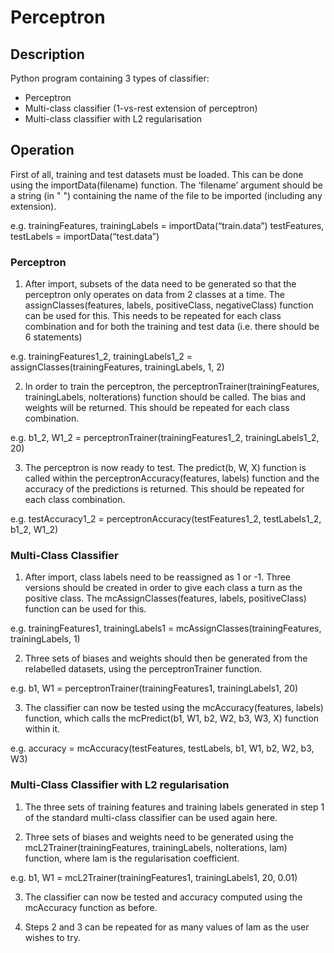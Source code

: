 # Perceptron

## Description

Python program containing 3 types of classifier:

- Perceptron
- Multi-class classifier (1-vs-rest extension of perceptron)
- Multi-class classifier with L2 regularisation


## Operation

First of all, training and test datasets must be loaded. This can be done using the importData(filename) function.
The ‘filename’ argument should be a string (in " ") containing the name of the file to be imported (including any extension).

e.g. trainingFeatures, trainingLabels = importData(“train.data”)
     testFeatures, testLabels = importData(“test.data”)


### Perceptron

1.	After import, subsets of the data need to be generated so that the perceptron only operates on data from 2 classes at a time. The assignClasses(features, labels, positiveClass, negativeClass)
	function can be used for this. This needs to be repeated for each class combination and for both the training and test data (i.e. there should be 6 statements)

e.g. trainingFeatures1_2, trainingLabels1_2 = assignClasses(trainingFeatures, trainingLabels, 1, 2)


2.	In order to train the perceptron, the perceptronTrainer(trainingFeatures, trainingLabels, noIterations) function should be called. The bias and weights will be returned.
	This should be repeated for each class combination.

e.g. b1_2, W1_2 = perceptronTrainer(trainingFeatures1_2, trainingLabels1_2, 20)


3.	The perceptron is now ready to test. The predict(b, W, X) function is called within the perceptronAccuracy(features, labels) function and the accuracy of the predictions is returned.
	This should be repeated for each class combination.

e.g. testAccuracy1_2 = perceptronAccuracy(testFeatures1_2, testLabels1_2, b1_2, W1_2)



### Multi-Class Classifier

1.	After import, class labels need to be reassigned as 1 or -1. Three versions should be created in order to give each class a turn as the positive class. The mcAssignClasses(features, labels, positiveClass)
	function can be used for this. 

e.g. trainingFeatures1, trainingLabels1 = mcAssignClasses(trainingFeatures, trainingLabels, 1)


2.	Three sets of biases and weights should then be generated from the relabelled datasets, using the perceptronTrainer function.

e.g. b1, W1 = perceptronTrainer(trainingFeatures1, trainingLabels1, 20)


3.	The classifier can now be tested using the mcAccuracy(features, labels) function, which calls the mcPredict(b1, W1, b2, W2, b3, W3, X) function within it.

e.g. accuracy = mcAccuracy(testFeatures, testLabels, b1, W1, b2, W2, b3, W3)



### Multi-Class Classifier with L2 regularisation

1.	The three sets of training features and training labels generated in step 1 of the standard multi-class classifier can be used again here.


2.	Three sets of biases and weights need to be generated using the mcL2Trainer(trainingFeatures, trainingLabels, noIterations, lam) function, where lam is the regularisation coefficient.

e.g. b1, W1 = mcL2Trainer(trainingFeatures1, trainingLabels1, 20, 0.01)


3.	The classifier can now be tested and accuracy computed using the mcAccuracy function as before.


4.	Steps 2 and 3 can be repeated for as many values of lam as the user wishes to try.




